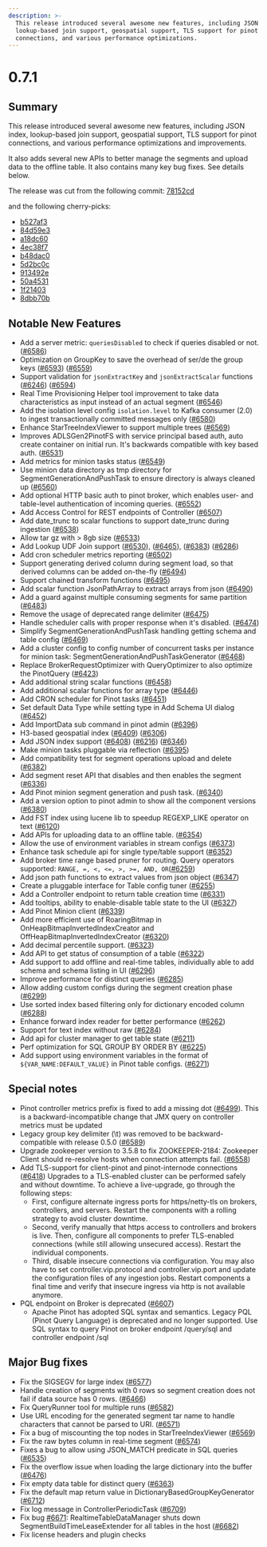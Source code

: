 ```yaml
---
description: >-
  This release introduced several awesome new features, including JSON index,
  lookup-based join support, geospatial support, TLS support for pinot
  connections, and various performance optimizations.
---
```


# 0.7.1

## Summary

This release introduced several awesome new features, including JSON index, lookup-based join support, geospatial support, TLS support for pinot connections, and various performance optimizations and improvements.

It also adds several new APIs to better manage the segments and upload data to the offline table. It also contains many key bug fixes. See details below.

The release was cut from the following commit: [78152cd](https://github.com/apache/pinot/commit/78152cdb2892cf8c2df5b8a4d04e2aa897333487)

and the following cherry-picks:

* [b527af3](https://github.com/apache/pinot/commit/b527af353e78f26d0c4388cab89e4fe18d5290f6)
* [84d59e3](https://github.com/apache/pinot/commit/84d59e3ba27a3cdf0eaecbfe0eeec9b47060a2e3)
* [a18dc60](https://github.com/apache/pinot/commit/a18dc60dca09bd2a1d33a8bc6b787d7ceb8e1749)
* [4ec38f7](https://github.com/apache/pinot/commit/4ec38f79315d4017e5e2ac45e8989fa7fc4584fa)
* [b48dac0](https://github.com/apache/pinot/commit/b48dac07dfce0769ad4acf1a643f3e9aba53e18b)
* [5d2bc0c](https://github.com/apache/pinot/commit/5d2bc0c6d83825e152d30fb4774464fabf3b3e8b)
* [913492e](https://github.com/apache/pinot/commit/913492e443d71d758f0b88b17cb144b5a5a5fb57)
* [50a4531](https://github.com/apache/pinot/commit/50a4531b33475327bc9fe3c0199e7003f0a4c882)
* [1f21403](https://github.com/apache/pinot/commit/1f21403a29a40c751fceb2211437a1e27c58b5e1)
* [8dbb70b](https://github.com/apache/pinot/commit/8dbb70ba08daf90f5e9067fcec545203ffefe215)

## Notable New Features

* Add a server metric: `queriesDisabled` to check if queries disabled or not. ([#6586](https://github.com/apache/pinot/pull/6586))
* Optimization on GroupKey to save the overhead of ser/de the group keys ([#6593](https://github.com/apache/pinot/pull/6593)) ([#6559](https://github.com/apache/pinot/pull6559))
* Support validation for `jsonExtractKey` and `jsonExtractScalar` functions ([#6246](https://github.com/apache/pinot/pull/6246)) ([#6594](https://github.com/apache/pinot/pull/6594))
* Real Time Provisioning Helper tool improvement to take data characteristics as input instead of an actual segment ([#6546](https://github.com/apache/pinot/pull/6546))
* Add the isolation level config `isolation.level` to Kafka consumer (2.0) to ingest transactionally committed messages only ([#6580](https://github.com/apache/pinot/pull/6580))
* Enhance StarTreeIndexViewer to support multiple trees ([#6569](https://github.com/apache/pinot/pull/6569))
* Improves ADLSGen2PinotFS with service principal based auth, auto create container on initial run. It's backwards compatible with key based auth. ([#6531](https://github.com/apache/pinot/pull/6531))
* Add metrics for minion tasks status ([#6549](https://github.com/apache/pinot/pull/6549))
* Use minion data directory as tmp directory for SegmentGenerationAndPushTask to ensure directory is always cleaned up ([#6560](https://github.com/apache/pinot/pull/6560))
* Add optional HTTP basic auth to pinot broker, which enables user- and table-level authentication of incoming queries. ([#6552](https://github.com/apache/pinot/pull/6552))
* Add Access Control for REST endpoints of Controller ([#6507](https://github.com/apache/pinot/pull/6507))
* Add date\_trunc to scalar functions to support date\_trunc during ingestion ([#6538](https://github.com/apache/pinot/pull/6538))
* Allow tar gz with > 8gb size ([#6533](https://github.com/apache/pinot/pull/6533))
* Add Lookup UDF Join support ([#6530](https://github.com/apache/pinot/pull/6530)), ([#6465](https://github.com/apache/pinot/pull/6465)), ([#6383](https://github.com/apache/pinot/pull/6383)) ([#6286](https://github.com/apache/pinot/pull/6286))
* Add cron scheduler metrics reporting ([#6502](https://github.com/apache/pinot/pull/6502))
* Support generating derived column during segment load, so that derived columns can be added on-the-fly ([#6494](https://github.com/apache/pinot/pull/6494))
* Support chained transform functions ([#6495](https://github.com/apache/pinot/pull/6495))
* Add scalar function JsonPathArray to extract arrays from json ([#6490](https://github.com/apache/pinot/pull/6490))
* Add a guard against multiple consuming segments for same partition ([#6483](https://github.com/apache/pinot/pull/6483))
* Remove the usage of deprecated range delimiter ([#6475](https://github.com/apache/pinot/pull/))
* Handle scheduler calls with proper response when it's disabled. ([#6474](https://github.com/apache/pinot/pull/6474))
* Simplify SegmentGenerationAndPushTask handling getting schema and table config ([#6469](https://github.com/apache/pinot/pull/6469))
* Add a cluster config to config number of concurrent tasks per instance for minion task: SegmentGenerationAndPushTaskGenerator ([#6468](https://github.com/apache/pinot/pull/6468))
* Replace BrokerRequestOptimizer with QueryOptimizer to also optimize the PinotQuery ([#6423](https://github.com/apache/pinot/pull/6423))
* Add additional string scalar functions ([#6458](https://github.com/apache/pinot/pull/6458))
* Add additional scalar functions for array type ([#6446](https://github.com/apache/pinot/pull/6446))
* Add CRON scheduler for Pinot tasks ([#6451](https://github.com/apache/pinot/pull/6451))
* Set default Data Type while setting type in Add Schema UI dialog ([#6452](https://github.com/apache/pinot/pull/6452))
* Add ImportData sub command in pinot admin ([#6396](https://github.com/apache/pinot/pull/6396))
* H3-based geospatial index ([#6409](https://github.com/apache/pinot/pull/6409)) ([#6306](https://github.com/apache/pinot/pull/6306))
* Add JSON index support ([#6408](https://github.com/apache/pinot/pull/6408)) ([#6216](https://github.com/apache/pinot/pull/6216)) ([#6346](https://github.com/apache/pinot/pull/6346))
* Make minion tasks pluggable via reflection ([#6395](https://github.com/apache/pinot/pull/6395))
* Add compatibility test for segment operations upload and delete ([#6382](https://github.com/apache/pinot/pull/6382))
* Add segment reset API that disables and then enables the segment ([#6336](https://github.com/apache/pinot/pull/6336))
* Add Pinot minion segment generation and push task. ([#6340](https://github.com/apache/pinot/pull/6340))
* Add a version option to pinot admin to show all the component versions ([#6380](https://github.com/apache/pinot/pull/6380))
* Add FST index using lucene lib to speedup REGEXP\_LIKE operator on text ([#6120](https://github.com/apache/pinot/pull/6120))
* Add APIs for uploading data to an offline table. ([#6354](https://github.com/apache/pinot/pull/6354))
* Allow the use of environment variables in stream configs ([#6373](https://github.com/apache/pinot/pull/6373))
* Enhance task schedule api for single type/table support ([#6352](https://github.com/apache/pinot/pull/6352))
* Add broker time range based pruner for routing. Query operators supported: `RANGE, =, <, <=, >, >=, AND, OR`([#6259](https://github.com/apache/pinot/pull/6259))
* Add json path functions to extract values from json object ([#6347](https://github.com/apache/pinot/pull/6347))
* Create a pluggable interface for Table config tuner ([#6255](https://github.com/apache/pinot/pull/6255))
* Add a Controller endpoint to return table creation time ([#6331](https://github.com/apache/pinot/pull/6331))
* Add tooltips, ability to enable-disable table state to the UI ([#6327](https://github.com/apache/pinot/pull/6327))
* Add Pinot Minion client ([#6339](https://github.com/apache/pinot/pull/6339))
* Add more efficient use of RoaringBitmap in OnHeapBitmapInvertedIndexCreator and OffHeapBitmapInvertedIndexCreator ([#6320](https://github.com/apache/pinot/pull/6320))
* Add decimal percentile support. ([#6323](https://github.com/apache/pinot/pull/6323))
* Add API to get status of consumption of a table ([#6322](https://github.com/apache/pinot/pull/6322))
* Add support to add offline and real-time tables, individually able to add schema and schema listing in UI ([#6296](https://github.com/apache/pinot/pull/6296))
* Improve performance for distinct queries ([#6285](https://github.com/apache/pinot/pull/6285))
* Allow adding custom configs during the segment creation phase ([#6299](https://github.com/apache/pinot/pull/6299))
* Use sorted index based filtering only for dictionary encoded column ([#6288](https://github.com/apache/pinot/pull/6288))
* Enhance forward index reader for better performance ([#6262](https://github.com/apache/pinot/pull/6262))
* Support for text index without raw ([#6284](https://github.com/apache/pinot/pull/6284))
* Add api for cluster manager to get table state ([#6211](https://github.com/apache/pinot/pull/6211))
* Perf optimization for SQL GROUP BY ORDER BY ([#6225](https://github.com/apache/pinot/pull/6225))
* Add support using environment variables in the format of `${VAR_NAME:DEFAULT_VALUE}` in Pinot table configs. ([#6271](https://github.com/apache/pinot/pull/6271))

## Special notes

* Pinot controller metrics prefix is fixed to add a missing dot ([#6499](https://github.com/apache/pinot/pull/6499)). This is a backward-incompatible change that JMX query on controller metrics must be updated
* Legacy group key delimiter (\t) was removed to be backward-compatible with release 0.5.0 ([#6589](https://github.com/apache/pinot/pull/6589))
* Upgrade zookeeper version to 3.5.8 to fix ZOOKEEPER-2184: Zookeeper Client should re-resolve hosts when connection attempts fail. ([#6558](https://github.com/apache/pinot/pull/6558))
* Add TLS-support for client-pinot and pinot-internode connections ([#6418](https://github.com/apache/pinot/pull/6418)) Upgrades to a TLS-enabled cluster can be performed safely and without downtime. To achieve a live-upgrade, go through the following steps:
  * First, configure alternate ingress ports for https/netty-tls on brokers, controllers, and servers. Restart the components with a rolling strategy to avoid cluster downtime.
  * Second, verify manually that https access to controllers and brokers is live. Then, configure all components to prefer TLS-enabled connections (while still allowing unsecured access). Restart the individual components.
  * Third, disable insecure connections via configuration. You may also have to set controller.vip.protocol and controller.vip.port and update the configuration files of any ingestion jobs. Restart components a final time and verify that insecure ingress via http is not available anymore.
* PQL endpoint on Broker is deprecated ([#6607](https://github.com/apache/pinot/pull/6607))
  * Apache Pinot has adopted SQL syntax and semantics. Legacy PQL (Pinot Query Language) is deprecated and no longer supported. Use SQL syntax to query Pinot on broker endpoint /query/sql and controller endpoint /sql

## Major Bug fixes

* Fix the SIGSEGV for large index ([#6577](https://github.com/apache/pinot/pull/6577))
* Handle creation of segments with 0 rows so segment creation does not fail if data source has 0 rows. ([#6466](https://github.com/apache/pinot/pull/6466))
* Fix QueryRunner tool for multiple runs ([#6582](https://github.com/apache/pinot/pull/))
* Use URL encoding for the generated segment tar name to handle characters that cannot be parsed to URI. ([#6571](https://github.com/apache/pinot/pull/6571))
* Fix a bug of miscounting the top nodes in StarTreeIndexViewer ([#6569](https://github.com/apache/pinot/pull/6569))
* Fix the raw bytes column in real-time segment ([#6574](https://github.com/apache/pinot/pull/6574))
* Fixes a bug to allow using JSON\_MATCH predicate in SQL queries ([#6535](https://github.com/apache/pinot/pull/6535))
* Fix the overflow issue when loading the large dictionary into the buffer ([#6476](https://github.com/apache/pinot/pull/6476))
* Fix empty data table for distinct query ([#6363](https://github.com/apache/pinot/pull/6363))
* Fix the default map return value in DictionaryBasedGroupKeyGenerator ([#6712](https://github.com/apache/pinot/pull/6712))
* Fix log message in ControllerPeriodicTask ([#6709](https://github.com/apache/pinot/pull/6709))
* Fix bug [#6671](https://github.com/apache/pinot/issues/6671): RealtimeTableDataManager shuts down SegmentBuildTimeLeaseExtender for all tables in the host ([#6682](https://github.com/apache/pinot/pull/6682))
* Fix license headers and plugin checks
